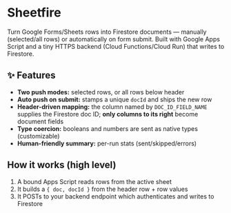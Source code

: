 # Sheetfire


Turn Google Forms/Sheets rows into Firestore documents — manually (selected/all rows) or automatically on form submit. Built with Google Apps Script and a tiny HTTPS backend (Cloud Functions/Cloud Run) that writes to Firestore.


## ✨ Features
- **Two push modes:** selected rows, or all rows below header
- **Auto push on submit:** stamps a unique `docId` and ships the new row
- **Header-driven mapping:** the column named by `DOC_ID_FIELD_NAME` supplies the Firestore doc ID; **only columns to its right** become document fields
- **Type coercion:** booleans and numbers are sent as native types (customizable)
- **Human-friendly summary:** per-run stats (sent/skipped/errors)


## How it works (high level)
1. A bound Apps Script reads rows from the active sheet
2. It builds a `{ doc, docId }` from the header row + row values
3. It POSTs to your backend endpoint which authenticates and writes to Firestore
